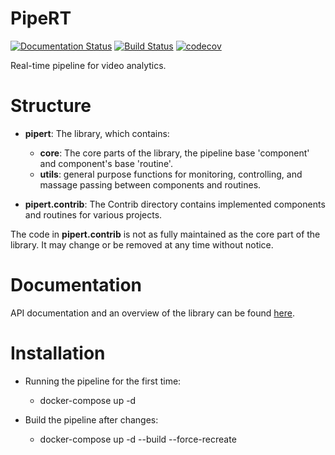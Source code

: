 # PipeRT
[![Documentation Status](https://readthedocs.org/projects/pipert/badge/?version=latest)](https://pipert.readthedocs.io/en/latest/?badge=latest)
[![Build Status](https://travis-ci.com/ItamarWilf/PipeRT.svg?branch=master)](https://travis-ci.com/ItamarWilf/PipeRT)
[![codecov](https://codecov.io/gh/ItamarWilf/PipeRT/branch/master/graph/badge.svg)](https://codecov.io/gh/ItamarWilf/PipeRT)

Real-time pipeline for video analytics.

Structure
=========
- **pipert**: The library, which contains:
    - **core**: The core parts of the library, the pipeline base 'component' and component's base 'routine'.
    - **utils**: general purpose functions for monitoring, controlling, and massage passing between components and routines.

- **pipert.contrib**: The Contrib directory contains implemented components and routines for various projects.  

The code in **pipert.contrib** is not as fully maintained as the core part of the library. It may change or be removed at any time without notice.

Documentation
=============
API documentation and an overview of the library can be found [here](https://pipert.readthedocs.io/en/latest/).

Installation
============
- Running the pipeline for the first time:
    - docker-compose up -d

- Build the pipeline after changes:
    - docker-compose up -d --build --force-recreate